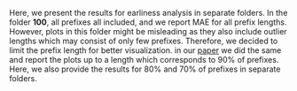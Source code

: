 Here, we present the results for earliness analysis in separate folders. In the folder **100**, all prefixes all included, and we report MAE for all prefix lengths.  However, plots in this folder might be misleading as they also include outlier lengths which may consist of only few prefixes. Therefore, we decided to limit the prefix length for better visualization. in our [paper](https://arxiv.org/abs/2404.06267) we did the same and report the plots up to a length which corresponds to 90% of prefixes. Here, we also provide the results for 80% and 70% of prefixes in separate folders.
